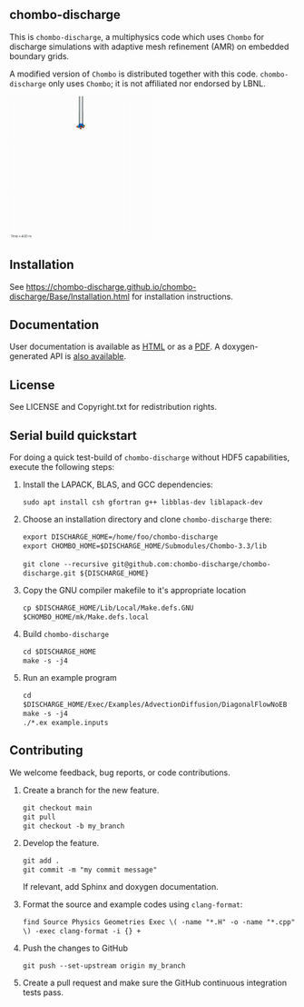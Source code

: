 chombo-discharge
----------------

This is ``chombo-discharge``, a multiphysics code which uses ``Chombo`` for discharge simulations with adaptive mesh refinement (AMR) on embedded boundary grids.

A modified version of ``Chombo`` is distributed together with this code.
``chombo-discharge`` only uses ``Chombo``; it is not affiliated nor endorsed by LBNL.

<img src="./Docs/Sphinx/source/_static/figures/BranchingAir.gif" width="50%">

Installation
------------

See https://chombo-discharge.github.io/chombo-discharge/Base/Installation.html for installation instructions.

Documentation
-------------

User documentation is available as [HTML](https://chombo-discharge.github.io/chombo-discharge/) or as a [PDF](https://github.com/chombo-discharge/chombo-discharge/raw/gh-pages/chombo-discharge.pdf).
A doxygen-generated API is [also available](https://chombo-discharge.github.io/chombo-discharge/doxygen/html/index.html).

License
-------

See LICENSE and Copyright.txt for redistribution rights.

Serial build quickstart
-----------------------

For doing a quick test-build of ``chombo-discharge`` without HDF5 capabilities, execute the following steps:

1. Install the LAPACK, BLAS, and GCC dependencies:

   ```
   sudo apt install csh gfortran g++ libblas-dev liblapack-dev
   ```
   
2. Choose an installation directory and clone ``chombo-discharge`` there:

   ```
   export DISCHARGE_HOME=/home/foo/chombo-discharge		
   export CHOMBO_HOME=$DISCHARGE_HOME/Submodules/Chombo-3.3/lib
		
   git clone --recursive git@github.com:chombo-discharge/chombo-discharge.git ${DISCHARGE_HOME}   
   ```

3. Copy the GNU compiler makefile to it's appropriate location

   ```
   cp $DISCHARGE_HOME/Lib/Local/Make.defs.GNU $CHOMBO_HOME/mk/Make.defs.local
   ```

4. Build ``chombo-discharge``

   ```
   cd $DISCHARGE_HOME
   make -s -j4
   ```

5. Run an example program

   ```
   cd $DISCHARGE_HOME/Exec/Examples/AdvectionDiffusion/DiagonalFlowNoEB
   make -s -j4
   ./*.ex example.inputs
   ```		


Contributing
------------
We welcome feedback, bug reports, or code contributions.

1. Create a branch for the new feature.

   ```
   git checkout main
   git pull
   git checkout -b my_branch
   ```
   
2. Develop the feature.

   ```
   git add .
   git commit -m "my commit message"
   ```

   If relevant, add Sphinx and doxygen documentation.
   
3. Format the source and example codes using ```clang-format```:

   ```
   find Source Physics Geometries Exec \( -name "*.H" -o -name "*.cpp" \) -exec clang-format -i {} +
   ```
   
4. Push the changes to GitHub

   ```
   git push --set-upstream origin my_branch
   ```
   
5. Create a pull request and make sure the GitHub continuous integration tests pass.
